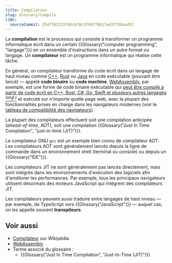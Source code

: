 ```yaml
---
title: Compilation
slug: Glossary/Compile
l10n:
  sourceCommit: 2547f622337d6cbf8c3794776b17ed377d6aad57
---
```


La **compilation** est le processus qui consiste à transformer un programme informatique écrit dans un certain {{Glossary("computer programming", "langage")}} en un ensemble d'instructions dans un autre format ou langage. Un **compilateur** est un programme informatique qui réalise cette tâche.

En général, un compilateur transforme du code écrit dans un langage de haut niveau comme [C++](https://fr.wikipedia.org/wiki/C%2B%2B), [Rust](<https://fr.wikipedia.org/wiki/Rust_(langage)>) ou [Java](<https://fr.wikipedia.org/wiki/Java_(langage)>) en code exécutable (pouvant être lancé) — appelé **code binaire** ou **code machine**. [WebAssembly](/fr/docs/WebAssembly), par exemple, est une forme de code binaire exécutable qui [peut être compilé à partir de code écrit en C++, Rust, C#, Go, Swift et plusieurs autres langages <sup>(angl.)</sup>](https://webassembly.org/getting-started/developers-guide/) et exécuté sur n'importe quelle page web, avec la plupart des fonctionnalités prises en charge dans les navigateurs modernes (voir le [tableau de compatibilité des navigateurs](/fr/docs/WebAssembly#compatibilité_des_navigateurs)).

La plupart des compilateurs effectuent soit une compilation anticipée (<i lang="en">ahead-of-time</i>, AOT), soit une compilation {{Glossary("Just In Time Compilation", "just-in-time (JIT)")}}.

Le compilateur GNU `gcc` est un exemple bien connu de compilateur AOT. Les compilateurs AOT sont généralement lancés depuis la ligne de commande dans un environnement shell (terminal ou console) ou depuis un {{Glossary("IDE")}}.

Les compilateurs JIT ne sont généralement pas lancés directement, mais sont intégrés dans les environnements d'exécution des logiciels afin d'améliorer les performances. Par exemple, tous les principaux navigateurs utilisent désormais des moteurs JavaScript qui intègrent des compilateurs JIT.

Les compilateurs peuvent aussi traduire entre langages de haut niveau — par exemple, de TypeScript vers {{Glossary("JavaScript")}} — auquel cas, on les appelle souvent **transpileurs**.

## Voir aussi

- [Compilateur](https://fr.wikipedia.org/wiki/Compilateur) sur Wikipédia
- [WebAssembly](/fr/docs/WebAssembly)
- Terme associé du glossaire&nbsp;:
  - {{Glossary("Just In Time Compilation", "Just-In-Time (JIT)")}}
